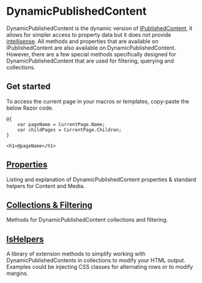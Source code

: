# DynamicPublishedContent

DynamicPublishedContent is the dynamic version of [IPublishedContent](../IPublishedContent/index.md), it allows for simpler access to property data 
but it does not provide [intellisense](https://msdn.microsoft.com/en-us/library/hcw1s69b.aspx). All methods and properties that are available on IPublishedContent are also available
on DynamicPublishedContent. However, there are a few special methods specifically designed for DynamicPublishedContent
that are used for filtering, querying and collections.

## Get started
To access the current page in your macros or templates, copy-paste the below Razor code.

	@{
		var pageName = CurrentPage.Name;
		var childPages = CurrentPage.Children;
	}
	
	<h1>@pageName</h1>

## [Properties](Properties.md)
Listing and explanation of DynamicPublishedContent properties & standard helpers for Content and Media.

## [Collections & Filtering](Collections.md)
Methods for DynamicPublishedContent collections and filtering.

## [IsHelpers](../IPublishedContent/IsHelpers.md)
A library of extension methods to simplify working with DynamicPublishedContents in collections to modify your HTML output. 
Examples could be injecting CSS classes for alternating rows or to modify margins.
